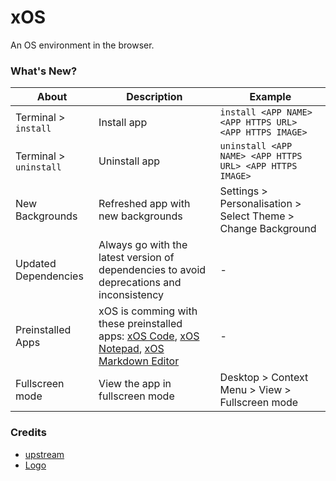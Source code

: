 # xOS

An OS environment in the browser.

### What's New?

| About                  | Description                                                                                                                                                            | Example                                                       |
| ---------------------- | ---------------------------------------------------------------------------------------------------------------------------------------------------------------------- | ------------------------------------------------------------- |
| Terminal > `install`   | Install app                                                                                                                                                            | `install <APP NAME> <APP HTTPS URL> <APP HTTPS IMAGE> `       |
| Terminal > `uninstall` | Uninstall app                                                                                                                                                          | `uninstall <APP NAME> <APP HTTPS URL> <APP HTTPS IMAGE>`      |
| New Backgrounds        | Refreshed app with new backgrounds                                                                                                                                     | Settings > Personalisation > Select Theme > Change Background |
| Updated Dependencies   | Always go with the latest version of dependencies to avoid deprecations and inconsistency                                                                              | -                                                             |
| Preinstalled Apps      | xOS is comming with these preinstalled apps: [xOS Code](https://code.xos.dev), [xOS Notepad](https://notepad.xos.dev), [xOS Markdown Editor](https://markdown.xos.dev) | -                                                             |
| Fullscreen mode        | View the app in fullscreen mode                                                                                                                                        | Desktop > Context Menu > View > Fullscreen mode               |

### Credits

- [upstream](https://github.com/blueedgetechno/win11React)
- [Logo](https://www.flaticon.com/free-icon/command_11146441)
